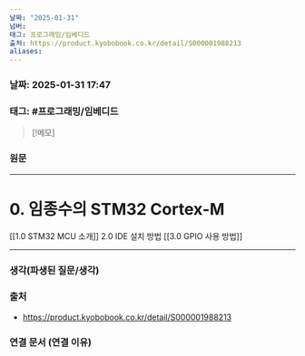 ```yaml
---
날짜: "2025-01-31"
넘버: 
태그: 프로그래밍/임베디드
출처: https://product.kyobobook.co.kr/detail/S000001988213
aliases:
---
```

### 날짜:  2025-01-31 17:47

### 태그: #프로그래밍/임베디드 

>[!메모]
>

### 원문
---
# 0. 임종수의 STM32 Cortex-M
[[1.0 STM32 MCU 소개]]
2.0 IDE 설치 방법
[[3.0 GPIO 사용 방법]]


---
### 생각(파생된 질문/생각)

### 출처
- https://product.kyobobook.co.kr/detail/S000001988213

### 연결 문서 (연결 이유)
